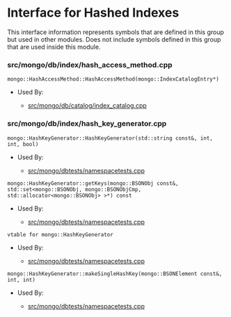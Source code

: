 
# Interface for Hashed Indexes
This interface information represents symbols that are defined in this group but used in other modules.  Does not include symbols defined in this group that are used inside this module.

### src/mongo/db/index/hash\_access\_method.cpp

<div></div>

    mongo::HashAccessMethod::HashAccessMethod(mongo::IndexCatalogEntry*)

- Used By:

    - [src/mongo/db/catalog/index\_catalog.cpp](../../../../storage/storage\_layer\_structure)

### src/mongo/db/index/hash\_key\_generator.cpp

<div></div>

    mongo::HashKeyGenerator::HashKeyGenerator(std::string const&, int, int, bool)

- Used By:

    - [src/mongo/dbtests/namespacetests.cpp](../../../../tests/unit\_tests)

<div></div>

    mongo::HashKeyGenerator::getKeys(mongo::BSONObj const&, std::set<mongo::BSONObj, mongo::BSONObjCmp, std::allocator<mongo::BSONObj> >*) const

- Used By:

    - [src/mongo/dbtests/namespacetests.cpp](../../../../tests/unit\_tests)

<div></div>

    vtable for mongo::HashKeyGenerator

- Used By:

    - [src/mongo/dbtests/namespacetests.cpp](../../../../tests/unit\_tests)

<div></div>

    mongo::HashKeyGenerator::makeSingleHashKey(mongo::BSONElement const&, int, int)

- Used By:

    - [src/mongo/dbtests/namespacetests.cpp](../../../../tests/unit\_tests)

